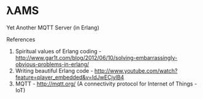 λAMS
====

Yet Another MQTT Server (in Erlang)

References

1. Spiritual values of Erlang coding - http://www.gar1t.com/blog/2012/06/10/solving-embarrassingly-obvious-problems-in-erlang/ 
2. Writing beautiful Erlang code - http://www.youtube.com/watch?feature=player_embedded&v=IdJwECjylB4
3. MQTT  - http://mqtt.org/ (A connectivity protocol for Internet of Things - IoT)
